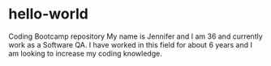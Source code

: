 # hello-world
Coding Bootcamp repository
My name is Jennifer and I am 36 and currently work as a Software QA. I have worked in this field for about 6 years and I am looking to increase my coding knowledge. 
